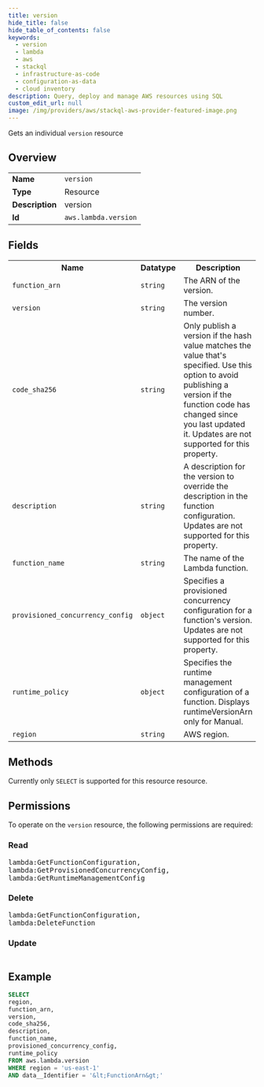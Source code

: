 ```yaml
---
title: version
hide_title: false
hide_table_of_contents: false
keywords:
  - version
  - lambda
  - aws
  - stackql
  - infrastructure-as-code
  - configuration-as-data
  - cloud inventory
description: Query, deploy and manage AWS resources using SQL
custom_edit_url: null
image: /img/providers/aws/stackql-aws-provider-featured-image.png
---
```

Gets an individual <code>version</code> resource

## Overview
<table><tbody>
<tr><td><b>Name</b></td><td><code>version</code></td></tr>
<tr><td><b>Type</b></td><td>Resource</td></tr>
<tr><td><b>Description</b></td><td>version</td></tr>
<tr><td><b>Id</b></td><td><code>aws.lambda.version</code></td></tr>
</tbody></table>

## Fields
<table><tbody>
<tr><th>Name</th><th>Datatype</th><th>Description</th></tr>
<tr><td><code>function_arn</code></td><td><code>string</code></td><td>The ARN of the version.</td></tr>
<tr><td><code>version</code></td><td><code>string</code></td><td>The version number.</td></tr>
<tr><td><code>code_sha256</code></td><td><code>string</code></td><td>Only publish a version if the hash value matches the value that's specified. Use this option to avoid publishing a version if the function code has changed since you last updated it. Updates are not supported for this property.</td></tr>
<tr><td><code>description</code></td><td><code>string</code></td><td>A description for the version to override the description in the function configuration. Updates are not supported for this property.</td></tr>
<tr><td><code>function_name</code></td><td><code>string</code></td><td>The name of the Lambda function.</td></tr>
<tr><td><code>provisioned_concurrency_config</code></td><td><code>object</code></td><td>Specifies a provisioned concurrency configuration for a function's version. Updates are not supported for this property.</td></tr>
<tr><td><code>runtime_policy</code></td><td><code>object</code></td><td>Specifies the runtime management configuration of a function. Displays runtimeVersionArn only for Manual.</td></tr>
<tr><td><code>region</code></td><td><code>string</code></td><td>AWS region.</td></tr>

</tbody></table>

## Methods
Currently only <code>SELECT</code> is supported for this resource resource.

## Permissions

To operate on the <code>version</code> resource, the following permissions are required:

### Read
<pre>
lambda:GetFunctionConfiguration,
lambda:GetProvisionedConcurrencyConfig,
lambda:GetRuntimeManagementConfig</pre>

### Delete
<pre>
lambda:GetFunctionConfiguration,
lambda:DeleteFunction</pre>

### Update
<pre>
</pre>


## Example
```sql
SELECT
region,
function_arn,
version,
code_sha256,
description,
function_name,
provisioned_concurrency_config,
runtime_policy
FROM aws.lambda.version
WHERE region = 'us-east-1'
AND data__Identifier = '&lt;FunctionArn&gt;'
```
